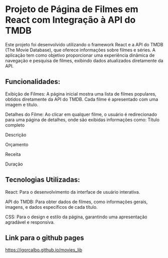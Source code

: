 # Projeto de Página de Filmes em React com Integração à API do TMDB

Este projeto foi desenvolvido utilizando o framework React e a API do TMDB (The Movie Database), que oferece informações sobre filmes e séries. A aplicação tem como objetivo proporcionar uma experiência dinâmica de navegação e pesquisa de filmes, exibindo dados atualizados diretamente da API.

## Funcionalidades:
Exibição de Filmes: A página inicial mostra uma lista de filmes populares, obtidos diretamente da API do TMDB. Cada filme é apresentado com uma imagem e título.

Detalhes do Filme: Ao clicar em qualquer filme, o usuário é redirecionado para uma página de detalhes, onde são exibidas informações como:
Título completo

Descrição

Orçamento

Receita

Duração

## Tecnologias Utilizadas:
React: Para o desenvolvimento da interface de usuário interativa.

API do TMDB: Para obter dados de filmes, como informações gerais, imagens, e dados específicos de cada título.

CSS: Para o design e estilo da página, garantindo uma apresentação agradável e responsiva.

## Link para o github pages
https://igorcalbo.github.io/movies_lib
